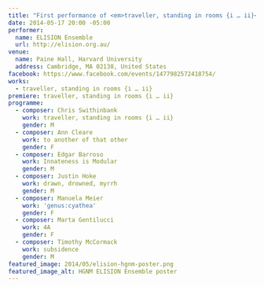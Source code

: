 ```yaml
---
title: "First performance of <em>traveller, standing in rooms {i … ii}</em>"
date: 2014-05-17 20:00 -05:00
performer:
  name: ELISION Ensemble
  url: http://elision.org.au/
venue:
  name: Paine Hall, Harvard University
  address: Cambridge, MA 02138, United States
facebook: https://www.facebook.com/events/1477982572418754/
works:
  - traveller, standing in rooms {i … ii}
premiere: traveller, standing in rooms {i … ii}
programme:
  - composer: Chris Swithinbank
    work: traveller, standing in rooms {i … ii}
    gender: M
  - composer: Ann Cleare
    work: to another of that other
    gender: F
  - composer: Edgar Barroso
    work: Innateness is Modular
    gender: M
  - composer: Justin Hoke
    work: drawn, drowned, myrrh
    gender: M
  - composer: Manuela Meier
    work: 'genus:cyathea'
    gender: F
  - composer: Marta Gentilucci
    work: 4A
    gender: F
  - composer: Timothy McCormack
    work: subsidence
    gender: M
featured_image: 2014/05/elision-hgnm-poster.png
featured_image_alt: HGNM ELISION Ensemble poster
---
```

